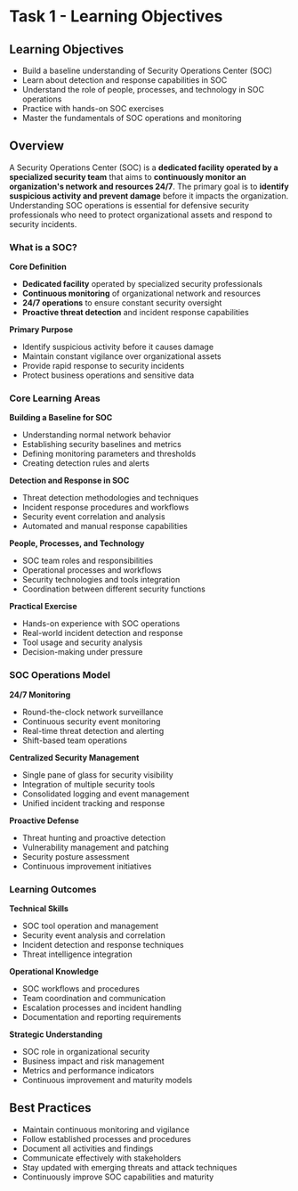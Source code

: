 # Task 1 - Learning Objectives

## Learning Objectives
- Build a baseline understanding of Security Operations Center (SOC)
- Learn about detection and response capabilities in SOC
- Understand the role of people, processes, and technology in SOC operations
- Practice with hands-on SOC exercises
- Master the fundamentals of SOC operations and monitoring

## Overview
A Security Operations Center (SOC) is a **dedicated facility operated by a specialized security team** that aims to **continuously monitor an organization's network and resources 24/7**. The primary goal is to **identify suspicious activity and prevent damage** before it impacts the organization. Understanding SOC operations is essential for defensive security professionals who need to protect organizational assets and respond to security incidents.

### What is a SOC?

**Core Definition**
- **Dedicated facility** operated by specialized security professionals
- **Continuous monitoring** of organizational network and resources
- **24/7 operations** to ensure constant security oversight
- **Proactive threat detection** and incident response capabilities

**Primary Purpose**
- Identify suspicious activity before it causes damage
- Maintain constant vigilance over organizational assets
- Provide rapid response to security incidents
- Protect business operations and sensitive data

### Core Learning Areas

**Building a Baseline for SOC**
- Understanding normal network behavior
- Establishing security baselines and metrics
- Defining monitoring parameters and thresholds
- Creating detection rules and alerts

**Detection and Response in SOC**
- Threat detection methodologies and techniques
- Incident response procedures and workflows
- Security event correlation and analysis
- Automated and manual response capabilities

**People, Processes, and Technology**
- SOC team roles and responsibilities
- Operational processes and workflows
- Security technologies and tools integration
- Coordination between different security functions

**Practical Exercise**
- Hands-on experience with SOC operations
- Real-world incident detection and response
- Tool usage and security analysis
- Decision-making under pressure

### SOC Operations Model

**24/7 Monitoring**
- Round-the-clock network surveillance
- Continuous security event monitoring
- Real-time threat detection and alerting
- Shift-based team operations

**Centralized Security Management**
- Single pane of glass for security visibility
- Integration of multiple security tools
- Consolidated logging and event management
- Unified incident tracking and response

**Proactive Defense**
- Threat hunting and proactive detection
- Vulnerability management and patching
- Security posture assessment
- Continuous improvement initiatives

### Learning Outcomes

**Technical Skills**
- SOC tool operation and management
- Security event analysis and correlation
- Incident detection and response techniques
- Threat intelligence integration

**Operational Knowledge**
- SOC workflows and procedures
- Team coordination and communication
- Escalation processes and incident handling
- Documentation and reporting requirements

**Strategic Understanding**
- SOC role in organizational security
- Business impact and risk management
- Metrics and performance indicators
- Continuous improvement and maturity models

## Best Practices
- Maintain continuous monitoring and vigilance
- Follow established processes and procedures
- Document all activities and findings
- Communicate effectively with stakeholders
- Stay updated with emerging threats and attack techniques
- Continuously improve SOC capabilities and maturity